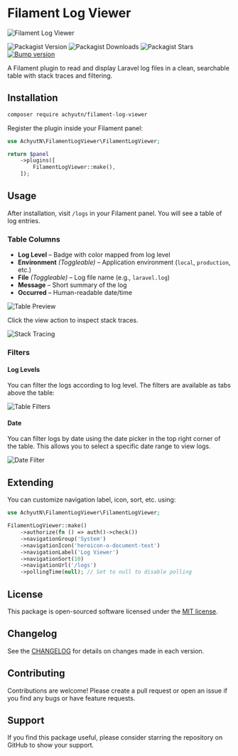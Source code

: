 # Filament Log Viewer

![Filament Log Viewer](https://banners.beyondco.de/Filament%20Log%20Viewer.png?theme=light&packageManager=composer+require&packageName=achyutn%2Ffilament-log-viewer&pattern=hideout&style=style_2&description=A+Filament+package+to+view+and+manage+Laravel+logs.&md=1&showWatermark=0&fontSize=175px&images=document-report)

![Packagist Version](https://img.shields.io/packagist/v/achyutn/filament-log-viewer?label=Latest%20Version)
![Packagist Downloads](https://img.shields.io/packagist/dt/achyutn/filament-log-viewer?label=Packagist%20Downloads)
![Packagist Stars](https://img.shields.io/packagist/stars/achyutn/filament-log-viewer?label=Stars)
[![Bump version](https://github.com/achyutkneupane/filament-log-viewer/actions/workflows/tagrelease.yml/badge.svg)](https://github.com/achyutkneupane/filament-log-viewer/actions/workflows/tagrelease.yml)

A Filament plugin to read and display Laravel log files in a clean, searchable table with stack traces and filtering.

## Installation

```bash
composer require achyutn/filament-log-viewer
```

Register the plugin inside your Filament panel:

```php
use AchyutN\FilamentLogViewer\FilamentLogViewer;

return $panel
    ->plugins([
        FilamentLogViewer::make(),
    ]);
```

## Usage

After installation, visit `/logs` in your Filament panel. You will see a table of log entries.

### Table Columns

- **Log Level** – Badge with color mapped from log level
- **Environment** *(Toggleable)* – Application environment (`local`, `production`, etc.)
- **File** *(Toggleable)* – Log file name (e.g., `laravel.log`)
- **Message** – Short summary of the log
- **Occurred** – Human-readable date/time

![Table Preview](https://hamrocdn.com/4WCWYgw7EPjB)

Click the view action to inspect stack traces.

![Stack Tracing](https://hamrocdn.com/ZrA8W53Nx3CO)

### Filters

#### Log Levels

You can filter the logs according to log level. The filters are available as tabs above the table:

![Table Filters](https://hamrocdn.com/175hFkEVdrDl)

#### Date

You can filter logs by date using the date picker in the top right corner of the table. This allows you to select a specific date range to view logs.

![Date Filter](https://hamrocdn.com/q9sILZZYuxlN)

## Extending

You can customize navigation label, icon, sort, etc. using:

```php
use AchyutN\FilamentLogViewer\FilamentLogViewer;

FilamentLogViewer::make()
    ->authorize(fn () => auth()->check())
    ->navigationGroup('System')
    ->navigationIcon('heroicon-o-document-text')
    ->navigationLabel('Log Viewer')
    ->navigationSort(10)
    ->navigationUrl('/logs')
    ->pollingTime(null); // Set to null to disable polling
```

## License

This package is open-sourced software licensed under the [MIT license](LICENSE.md).

## Changelog

See the [CHANGELOG](CHANGELOG.md) for details on changes made in each version.

## Contributing

Contributions are welcome! Please create a pull request or open an issue if you find any bugs or have feature requests.

## Support

If you find this package useful, please consider starring the repository on GitHub to show your support.
